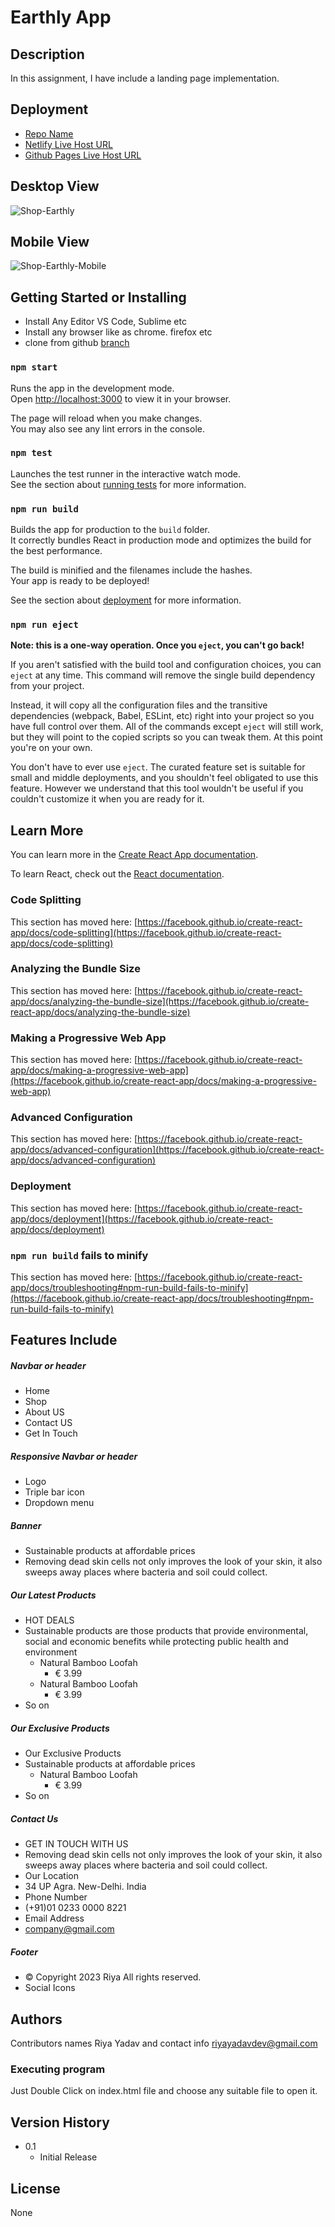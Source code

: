 # Earthly App

## Description

In this assignment, I have include a landing page implementation.

## Deployment
* [Repo Name](https://github.com/RiyaYadavDev/1.Assignment-Internshala)
* [Netlify Live Host URL](https://deploy-preview-2--golden-pasca-c6f457.netlify.app/)
* [Github Pages Live Host URL](https://riyayadavdev.github.io/1.Assignment-Internshala/)

## Desktop View  
![Shop-Earthly](https://user-images.githubusercontent.com/122686981/217486798-c78f5517-405f-4642-b537-657da7c7f378.png)

## Mobile View  
![Shop-Earthly-Mobile](https://user-images.githubusercontent.com/122686981/217487457-b06cf3d6-095a-4233-b5ed-692aa1181516.png)

## Getting Started or Installing
* Install Any Editor VS Code, Sublime etc
* Install any browser like as chrome. firefox etc
* clone from github [branch](https://github.com/RiyaYadavDev/Company_Assignment.git)


### `npm start`

Runs the app in the development mode.\
Open [http://localhost:3000](http://localhost:3000) to view it in your browser.

The page will reload when you make changes.\
You may also see any lint errors in the console.

### `npm test`

Launches the test runner in the interactive watch mode.\
See the section about [running tests](https://facebook.github.io/create-react-app/docs/running-tests) for more information.

### `npm run build`

Builds the app for production to the `build` folder.\
It correctly bundles React in production mode and optimizes the build for the best performance.

The build is minified and the filenames include the hashes.\
Your app is ready to be deployed!

See the section about [deployment](https://facebook.github.io/create-react-app/docs/deployment) for more information.

### `npm run eject`

**Note: this is a one-way operation. Once you `eject`, you can't go back!**

If you aren't satisfied with the build tool and configuration choices, you can `eject` at any time. This command will remove the single build dependency from your project.

Instead, it will copy all the configuration files and the transitive dependencies (webpack, Babel, ESLint, etc) right into your project so you have full control over them. All of the commands except `eject` will still work, but they will point to the copied scripts so you can tweak them. At this point you're on your own.

You don't have to ever use `eject`. The curated feature set is suitable for small and middle deployments, and you shouldn't feel obligated to use this feature. However we understand that this tool wouldn't be useful if you couldn't customize it when you are ready for it.

## Learn More

You can learn more in the [Create React App documentation](https://facebook.github.io/create-react-app/docs/getting-started).

To learn React, check out the [React documentation](https://reactjs.org/).

### Code Splitting

This section has moved here: [https://facebook.github.io/create-react-app/docs/code-splitting](https://facebook.github.io/create-react-app/docs/code-splitting)

### Analyzing the Bundle Size

This section has moved here: [https://facebook.github.io/create-react-app/docs/analyzing-the-bundle-size](https://facebook.github.io/create-react-app/docs/analyzing-the-bundle-size)

### Making a Progressive Web App

This section has moved here: [https://facebook.github.io/create-react-app/docs/making-a-progressive-web-app](https://facebook.github.io/create-react-app/docs/making-a-progressive-web-app)

### Advanced Configuration

This section has moved here: [https://facebook.github.io/create-react-app/docs/advanced-configuration](https://facebook.github.io/create-react-app/docs/advanced-configuration)

### Deployment

This section has moved here: [https://facebook.github.io/create-react-app/docs/deployment](https://facebook.github.io/create-react-app/docs/deployment)

### `npm run build` fails to minify

This section has moved here: [https://facebook.github.io/create-react-app/docs/troubleshooting#npm-run-build-fails-to-minify](https://facebook.github.io/create-react-app/docs/troubleshooting#npm-run-build-fails-to-minify)

## Features Include

##### Navbar or header
* Home
* Shop
* About US
* Contact US
* Get In Touch

##### Responsive Navbar or header
* Logo
* Triple bar icon
* Dropdown menu

##### Banner
* Sustainable products at affordable prices
* Removing dead skin cells not only improves the look of your skin, it also sweeps away places where bacteria and soil could collect.

##### Our Latest Products
* HOT DEALS
* Sustainable products are those products that provide environmental, social and economic benefits while protecting public health and environment
  * Natural Bamboo Loofah
    * € 3.99
  * Natural Bamboo Loofah
    * € 3.99
* So on

##### Our Exclusive Products
* Our Exclusive Products
* Sustainable products at affordable prices
  * Natural Bamboo Loofah
    * € 3.99
* So on

##### Contact Us
* GET IN TOUCH WITH US
* Removing dead skin cells not only improves the look of your skin, it also sweeps away places where bacteria and soil could collect.
* Our Location
* 34 UP Agra. New-Delhi. India
* Phone Number
* (+91)01 0233 0000 8221
* Email Address
* company@gmail.com

##### Footer
* © Copyright 2023 Riya All rights reserved.
* Social Icons

## Authors

Contributors names Riya Yadav and contact info riyayadavdev@gmail.com

### Executing program

Just Double Click on index.html file and choose any suitable file to open it.

## Version History

* 0.1
    * Initial Release

## License

None
